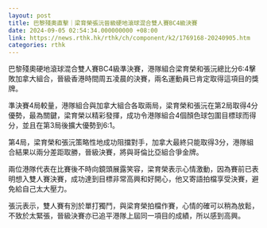 ```yaml
---
layout: post
title: 巴黎殘奧直擊｜梁育榮張沅晉級硬地滾球混合雙人賽BC4級決賽
date: 2024-09-05 02:54:34.000000000 +08:00
link: https://news.rthk.hk/rthk/ch/component/k2/1769168-20240905.htm
categories: rthk
---
```


巴黎殘奧硬地滾球混合雙人賽BC4級準決賽，港隊組合梁育榮和張沅總比分6:4擊敗加拿大組合，晉級香港時間周五凌晨的決賽，兩名運動員已肯定取得這項目的獎牌。

準決賽4局較量，港隊組合與加拿大組合各取兩局，梁育榮和張沅在第2局取得4分優勢，最為關鍵，梁育榮以精彩發揮，成功令港隊組合4個顏色球包圍目標球而得分，並且在第3局後擴大優勢到6:1。

第4局，梁育榮和張沅策略性地成功阻擋對手，加拿大最終只能取得3分，港隊組合結果以兩分差距取勝，晉級決賽，將與哥倫比亞組合爭金牌。

兩位港隊代表在比賽後不時向鏡頭展露笑容，梁育榮表示心情激動，因為賽前已表明想入雙人賽決賽，成功達到目標非常高興和好開心，他又寄語拍檔享受決賽，避免給自己太大壓力。

張沅表示，雙人賽有別於單打獨鬥，與梁育榮拍檔作賽，心情的確可以稍為放鬆，不致於太緊張，晉級決賽亦已追平港隊上屆同一項目的成績，所以感到高興。
